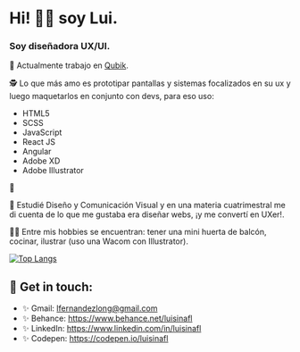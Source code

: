 # Hi! 👋🏼 soy Lui. 

###  Soy diseñadora UX/UI. 

🔭 Actualmente trabajo en <a href="https://www.qubikdigital.com/" target="_blank">Qubik</a>.

🕵 Lo que más amo es prototipar pantallas y sistemas focalizados en su ux y luego maquetarlos en conjunto con devs, para eso uso: 
* HTML5
* SCSS
* JavaScript
* React JS
* Angular
* Adobe XD
* Adobe Illustrator

💖 
 
🌸 Estudié Diseño y Comunicación Visual y en una materia cuatrimestral me di cuenta de lo que me gustaba era diseñar webs, ¡y me convertí en UXer!.

👩🏻 Entre mis hobbies se encuentran: tener una mini huerta de balcón, cocinar, ilustrar (uso una Wacom con Illustrator).



 [![Top Langs](https://github-readme-stats.vercel.app/api/top-langs/?username=luisinafl&layout=compact&theme=buefy)](https://github.com/majoledesma/github-readme-stats)



## 🖤 Get in touch: 
* ✨ Gmail: lfernandezlong@gmail.com
* ✨ Behance: https://www.behance.net/luisinafl
* ✨ LinkedIn: https://www.linkedin.com/in/luisinafl
* ✨ Codepen: https://codepen.io/luisinafl




